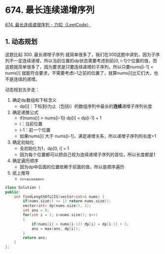 # 674. 最长连续递增序列

[674. 最长连续递增序列 - 力扣（LeetCode）](https://leetcode.cn/problems/longest-continuous-increasing-subsequence/)



## 1. 动态规划

这题比起 300. 最长递增子序列 就简单很多了，我们在300这题中讲到，因为子序列不一定连续递增，所以当前位置的dp状态需要考虑到前[0, i-1]个位置的值，而这题就简单很多了，因为要求是只要连续递增的子序列，所以只要nums[i-1] < nums[i] 就能符合要求，不需要考虑i-1之前的位置了，就算nums[i]比它们大，也不是连续的递增。

动态规划五步走：

1. 确定dp数组和下标含义
   - dp[i]：下标到i为止（包括i）的数组序列中最长的**连续**递增子序列长度
2. 确定递推公式
   - if(nums[i] > nums[i-1]) dp[i] = dp[i-1] + 1
   - i：当前位置
   - i-1：前一个位置
   - 如果nums[i] 大于 nums[i-1]，满足递增关系，所以递增子序列的长度+1
3. 确定初始化
   - 全初始化为1，dp[0, i] = 1
   - 因为每个位置都可以把自己视为连续递增子序列的首位，所以长度都是1
4. 确定遍历顺序
   - 因为dp中后面的位置依赖于前面的值，所以是顺序遍历
5. 纸上推导
   - <img src="https://img-blog.csdnimg.cn/20210204103529742.jpg" alt="674.最长连续递增序列" style="zoom:50%;" />

```c++
class Solution {
public:
    int findLengthOfLCIS(vector<int>& nums) {
        if(nums.size() <= 1) return nums.size();
        vector<int> dp(nums.size(), 1);
        int ans = 0;
        for(int i = 1; i<nums.size(); i++)
        {
            if(nums[i] > nums[i-1]) dp[i] = dp[i-1] + 1;
            ans = max(ans, dp[i]);
        }
        return ans;
    }
};
```

